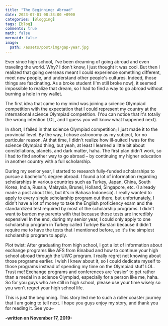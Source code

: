 ```yaml
---
title: "The Beginning: Abroad"
date: 2023-07-01 08:33:00 +0900
categories: [Blogging]
tags: [blog]
comments: true
math: false
mermaid: false
image:
  path: /assets/post/img/gap-year.jpg
---
```



Ever since high school, I've been dreaming of going abroad and even traveling the world. Why? I don't know, I just thought it was cool. But then I realized that going overseas meant I could experience something different, meet new people, and understand other people's cultures. Indeed, those things are fascinating. As a broke student (I'm still broke now), it seemed impossible to realize that dream, so I had to find a way to go abroad without burning a hole in my wallet. 

The first idea that came to my mind was joining a science Olympiad competition with the expectation that I could represent my country at the international science Olympiad competition. (You can notice that it's totally the wrong intention LOL, and I guess you will know what happened next).

In short, I failed in that science Olympiad competition; I just made it to the provincial level. By the way, I chose astronomy as my subject, for no particular reason. At that time, I didn't realize how ill-suited I was for the science Olympiad thing, but yeah, at least I learned a little bit about constellations, planets, and dark matter, haha. The first plan didn't work, so I had to find another way to go abroad – by continuing my higher education in another country with a full scholarship.

During my senior year, I started to research fully-funded scholarships to pursue a bachelor's degree abroad. I found a lot of information regarding scholarships in various countries such as Turkey, Japan, China, South Korea, India, Russia, Malaysia, Brunei, Holland, Singapore, etc. (I already made a post about this, but it's in Bahasa Indonesia). I really wanted to apply to every single scholarship program out there, but unfortunately, I didn't have a lot of money to take the English proficiency exam and the standardized test required by most of the scholarship programs. I didn't want to burden my parents with that because those tests are incredibly expensive! In the end, during my senior year, I could only apply to one scholarship program in Turkey called Turkiye Burslari because it didn't require me to have the tests that I mentioned before, so it's the simplest scholarship program to apply.

Plot twist: After graduating from high school, I got a lot of information about exchange programs like AFS from Binabud and how to continue your high school abroad through the UWC program. I really regret not knowing about those programs earlier. I wish I knew about it, so I could dedicate myself to those programs instead of spending my time on the Olympiad stuff LOL. Trust me! Exchange programs and conferences are 'easier' to get rather than a medal in a science Olympiad, especially for a person like me, haha. So for you guys who are still in high school, please use your time wisely so you won't regret your high school life.

This is just the beginning. This story led me to such a roller coaster journey that I am going to tell next. I hope you guys enjoy my story, and thank you for reading it. See you~

**-written on November 17, 2019-**